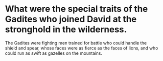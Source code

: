 # What were the special traits of the Gadites who joined David at the stronghold in the wilderness.

The Gadites were fighting men trained for battle who could handle the shield and spear, whose faces were as fierce as the faces of lions, and who could run as swift as gazelles on the mountains.
